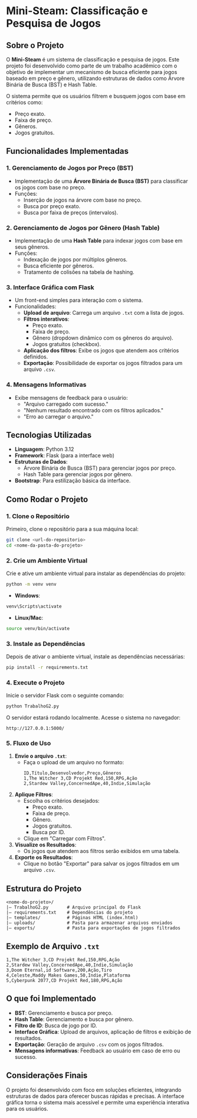 # Mini-Steam: Classificação e Pesquisa de Jogos

## Sobre o Projeto
O **Mini-Steam** é um sistema de classificação e pesquisa de jogos. Este projeto foi desenvolvido como parte de um trabalho acadêmico com o objetivo de implementar um mecanismo de busca eficiente para jogos baseado em preço e gênero, utilizando estruturas de dados como Árvore Binária de Busca (BST) e Hash Table.

O sistema permite que os usuários filtrem e busquem jogos com base em critérios como:
- Preço exato.
- Faixa de preço.
- Gêneros.
- Jogos gratuitos.

## Funcionalidades Implementadas
### 1. **Gerenciamento de Jogos por Preço (BST)**
- Implementação de uma **Árvore Binária de Busca (BST)** para classificar os jogos com base no preço.
- Funções:
  - Inserção de jogos na árvore com base no preço.
  - Busca por preço exato.
  - Busca por faixa de preços (intervalos).

### 2. **Gerenciamento de Jogos por Gênero (Hash Table)**
- Implementação de uma **Hash Table** para indexar jogos com base em seus gêneros.
- Funções:
  - Indexação de jogos por múltiplos gêneros.
  - Busca eficiente por gêneros.
  - Tratamento de colisões na tabela de hashing.

### 3. **Interface Gráfica com Flask**
- Um front-end simples para interação com o sistema.
- Funcionalidades:
  - **Upload de arquivo**: Carrega um arquivo `.txt` com a lista de jogos.
  - **Filtros interativos**:
    - Preço exato.
    - Faixa de preço.
    - Gênero (dropdown dinâmico com os gêneros do arquivo).
    - Jogos gratuitos (checkbox).
  - **Aplicação dos filtros**: Exibe os jogos que atendem aos critérios definidos.
  - **Exportação**: Possibilidade de exportar os jogos filtrados para um arquivo `.csv`.

### 4. **Mensagens Informativas**
- Exibe mensagens de feedback para o usuário:
  - "Arquivo carregado com sucesso."
  - "Nenhum resultado encontrado com os filtros aplicados."
  - "Erro ao carregar o arquivo."

## Tecnologias Utilizadas
- **Linguagem**: Python 3.12
- **Framework**: Flask (para a interface web)
- **Estruturas de Dados**:
  - Árvore Binária de Busca (BST) para gerenciar jogos por preço.
  - Hash Table para gerenciar jogos por gênero.
- **Bootstrap**: Para estilização básica da interface.

## Como Rodar o Projeto

### 1. **Clone o Repositório**
Primeiro, clone o repositório para a sua máquina local:
```bash
git clone <url-do-repositorio>
cd <nome-da-pasta-do-projeto>
```

### 2. **Crie um Ambiente Virtual**
Crie e ative um ambiente virtual para instalar as dependências do projeto:
```bash
python -m venv venv
```

- **Windows**:
```bash
venv\Scripts\activate
```

- **Linux/Mac**:
```bash
source venv/bin/activate
```

### 3. **Instale as Dependências**
Depois de ativar o ambiente virtual, instale as dependências necessárias:
```bash
pip install -r requirements.txt
```

### 4. **Execute o Projeto**
Inicie o servidor Flask com o seguinte comando:
```bash
python TrabalhoG2.py
```

O servidor estará rodando localmente. Acesse o sistema no navegador:
```
http://127.0.0.1:5000/
```

### 5. **Fluxo de Uso**
1. **Envie o arquivo `.txt`**:
   - Faça o upload de um arquivo no formato:
     ```plaintext
     ID,Título,Desenvolvedor,Preço,Gêneros
     1,The Witcher 3,CD Projekt Red,150,RPG,Ação
     2,Stardew Valley,ConcernedApe,40,Indie,Simulação
     ```
2. **Aplique Filtros**:
   - Escolha os critérios desejados:
     - Preço exato.
     - Faixa de preço.
     - Gênero.
     - Jogos gratuitos.
     - Busca por ID.
   - Clique em "Carregar com Filtros".
3. **Visualize os Resultados**:
   - Os jogos que atendem aos filtros serão exibidos em uma tabela.
4. **Exporte os Resultados**:
   - Clique no botão "Exportar" para salvar os jogos filtrados em um arquivo `.csv`.

## Estrutura do Projeto
```
<nome-do-projeto>/
|— TrabalhoG2.py       # Arquivo principal do Flask
|— requirements.txt    # Dependências do projeto
|— templates/          # Páginas HTML (index.html)
|— uploads/            # Pasta para armazenar arquivos enviados
|— exports/            # Pasta para exportações de jogos filtrados
```

## Exemplo de Arquivo `.txt`
```plaintext
1,The Witcher 3,CD Projekt Red,150,RPG,Ação
2,Stardew Valley,ConcernedApe,40,Indie,Simulação
3,Doom Eternal,id Software,200,Ação,Tiro
4,Celeste,Maddy Makes Games,50,Indie,Plataforma
5,Cyberpunk 2077,CD Projekt Red,180,RPG,Ação
```

## O que foi Implementado
- **BST**: Gerenciamento e busca por preço.
- **Hash Table**: Gerenciamento e busca por gênero.
- **Filtro de ID**: Busca de jogo por ID.
- **Interface Gráfica**: Upload de arquivos, aplicação de filtros e exibição de resultados.
- **Exportação**: Geração de arquivo `.csv` com os jogos filtrados.
- **Mensagens informativas**: Feedback ao usuário em caso de erro ou sucesso.

## Considerações Finais
O projeto foi desenvolvido com foco em soluções eficientes, integrando estruturas de dados para oferecer buscas rápidas e precisas. A interface gráfica torna o sistema mais acessível e permite uma experiência interativa para os usuários.
